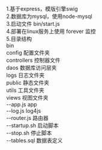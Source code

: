 1.基于express，模版引擎swig  
2.数据库为mysql，使用node-mysql  
3.启动文件 bin/start.js  
4.部署在linux服务上使用 forever 监控  
5.目录结构  
	bin  
	config 配置文件夹  
	controllers 控制器文件  
	daos 数据库访问层夹  
	logs 日志文件夹  
	public 静态文件夹  
	utils 工具文件夹  
	views 视图文件夹  
	--app.js app  
	--log.js log4js  
	--router.js 路由器  
	--startup.sh 启动脚本  
	--stop.sh  停止脚本  
	--tables.sql 数据表定义  
